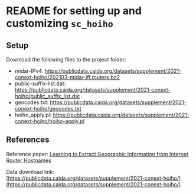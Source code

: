 # README for setting up and customizing ```sc_hoiho``` 

## Setup 
Download the following files to the project folder: 
- midar-IPv4: https://publicdata.caida.org/datasets/supplement/2021-conext-hoiho/202103-midar-iff.routers.bz2 
- public-suffix-list.dat: https://publicdata.caida.org/datasets/supplement/2021-conext-hoiho/public_suffix_list.dat
- geocodes.txt: https://publicdata.caida.org/datasets/supplement/2021-conext-hoiho/geocodes.txt
- hoiho_apply.pl: https://publicdata.caida.org/datasets/supplement/2021-conext-hoiho/hoiho-apply.pl 

## References
Reference paper: [Learning to Extract Geographic Information from Internet Router Hostnames](https://www.caida.org/catalog/papers/2021_learning_extract_geographic_information/learning_extract_geographic_information.pdf)

Data download link: [https://publicdata.caida.org/datasets/supplement/2021-conext-hoiho/](https://publicdata.caida.org/datasets/supplement/2021-conext-hoiho/)
 

